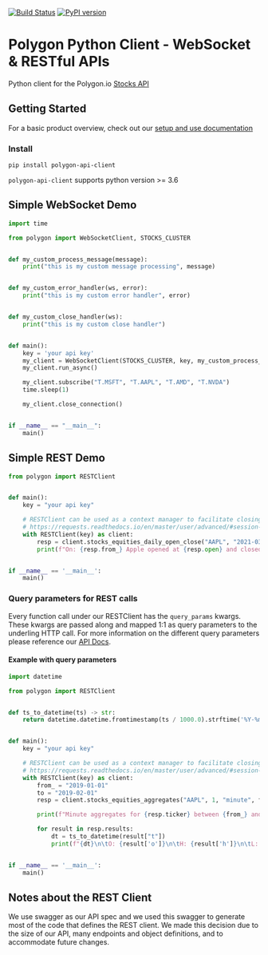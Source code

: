 [![Build Status](https://drone.polygon.io/api/badges/polygon-io/client-python/status.svg)](https://drone.polygon.io/polygon-io/client-python)
[![PyPI version](https://badge.fury.io/py/polygon-api-client.svg)](https://badge.fury.io/py/polygon-api-client)

# Polygon Python Client - WebSocket & RESTful APIs

Python client for the Polygon.io [Stocks API](https://polygon.io)

## Getting Started

For a basic product overview, check out our [setup and use documentation](https://polygon.io/sockets)

### Install

`pip install polygon-api-client`

`polygon-api-client` supports python version >= 3.6

## Simple WebSocket Demo
```python
import time

from polygon import WebSocketClient, STOCKS_CLUSTER


def my_custom_process_message(message):
    print("this is my custom message processing", message)


def my_custom_error_handler(ws, error):
    print("this is my custom error handler", error)


def my_custom_close_handler(ws):
    print("this is my custom close handler")


def main():
    key = 'your api key'
    my_client = WebSocketClient(STOCKS_CLUSTER, key, my_custom_process_message)
    my_client.run_async()

    my_client.subscribe("T.MSFT", "T.AAPL", "T.AMD", "T.NVDA")
    time.sleep(1)

    my_client.close_connection()


if __name__ == "__main__":
    main()
```

## Simple REST Demo
```python
from polygon import RESTClient


def main():
    key = "your api key"

    # RESTClient can be used as a context manager to facilitate closing the underlying http session
    # https://requests.readthedocs.io/en/master/user/advanced/#session-objects
    with RESTClient(key) as client:
        resp = client.stocks_equities_daily_open_close("AAPL", "2021-03-02")
        print(f"On: {resp.from_} Apple opened at {resp.open} and closed at {resp.close}")


if __name__ == '__main__':
    main()

```

### Query parameters for REST calls

Every function call under our RESTClient has the `query_params` kwargs. These kwargs are passed along and mapped 1:1
as query parameters to the underling HTTP call. For more information on the different query parameters please reference
our [API Docs](https://polygon.io/docs/).

#### Example with query parameters

```python
import datetime

from polygon import RESTClient


def ts_to_datetime(ts) -> str:
    return datetime.datetime.fromtimestamp(ts / 1000.0).strftime('%Y-%m-%d %H:%M')


def main():
    key = "your api key"

    # RESTClient can be used as a context manager to facilitate closing the underlying http session
    # https://requests.readthedocs.io/en/master/user/advanced/#session-objects
    with RESTClient(key) as client:
        from_ = "2019-01-01"
        to = "2019-02-01"
        resp = client.stocks_equities_aggregates("AAPL", 1, "minute", from_, to, unadjusted=False)

        print(f"Minute aggregates for {resp.ticker} between {from_} and {to}.")

        for result in resp.results:
            dt = ts_to_datetime(result["t"])
            print(f"{dt}\n\tO: {result['o']}\n\tH: {result['h']}\n\tL: {result['l']}\n\tC: {result['c']} ")


if __name__ == '__main__':
    main()
```  

## Notes about the REST Client

We use swagger as our API spec and we used this swagger to generate most of the code that defines the REST client.
We made this decision due to the size of our API, many endpoints and object definitions, and to accommodate future changes.

